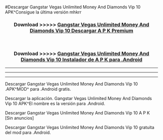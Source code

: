 #Descargar Gangstar Vegas Unlimited Money And Diamonds Vip 10  APK^Consigue la última versión mhkrr



<div align="center">
<h3>Download >>>>> <a href="https://es-sites.web.app/?es= Gangstar Vegas Unlimited Money And Diamonds Vip 10 ">Gangstar Vegas Unlimited Money And Diamonds Vip 10  Descargar A P K Premium</a></h3><br>

<h3>Download >>>>> <a href="https://es-sites.web.app/?es= Gangstar Vegas Unlimited Money And Diamonds Vip 10 ">Gangstar Vegas Unlimited Money And Diamonds Vip 10  Instalador de A P K para .Android</a></h3>
</div>


----------------------------------------------------------

----------------------------------------------------------

----------------------------------------------------------

Descargar Gangstar Vegas Unlimited Money And Diamonds Vip 10  .APK^MOD^ para .Android gratis.

Descargar la aplicación. Gangstar Vegas Unlimited Money And Diamonds Vip 10  APK^El nombre es la versión para .Android.

Descargar Gangstar Vegas Unlimited Money And Diamonds Vip 10  A P K [Sin anuncios]

Descargar Gangstar Vegas Unlimited Money And Diamonds Vip 10  gratuita del mod para .Android.